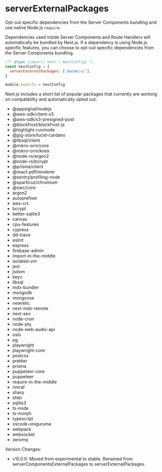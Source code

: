 # serverExternalPackages

Opt-out specific dependencies from the Server Components bundling and use native Node.js `require`.

Dependencies used inside Server Components and Route Handlers will automatically be bundled by Next.js. If a dependency is using Node.js specific features, you can choose to opt-out specific dependencies from the Server Components bundling.

```js
/** @type {import('next').NextConfig} */
const nextConfig = {
  serverExternalPackages: ['@acme/ui'],
}

module.exports = nextConfig
```

Next.js includes a short list of popular packages that currently are working on compatibility and automatically opted out:

- @appsignal/nodejs
- @aws-sdk/client-s3
- @aws-sdk/s3-presigned-post
- @blockfrost/blockfrost-js
- @highlight-run/node
- @jpg-store/lucid-cardano
- @libsql/client
- @mikro-orm/core
- @mikro-orm/knex
- @node-rs/argon2
- @node-rs/bcrypt
- @prisma/client
- @react-pdf/renderer
- @sentry/profiling-node
- @sparticuz/chromium
- @swc/core
- argon2
- autoprefixer
- aws-crt
- bcrypt
- better-sqlite3
- canvas
- cpu-features
- cypress
- dd-trace
- eslint
- express
- firebase-admin
- import-in-the-middle
- isolated-vm
- jest
- jsdom
- keyv
- libsql
- mdx-bundler
- mongodb
- mongoose
- newrelic
- next-mdx-remote
- next-seo
- node-cron
- node-pty
- node-web-audio-api
- oslo
- pg
- playwright
- playwright-core
- postcss
- prettier
- prisma
- puppeteer-core
- puppeteer
- require-in-the-middle
- rimraf
- sharp
- shiki
- sqlite3
- ts-node
- ts-morph
- typescript
- vscode-oniguruma
- webpack
- websocket
- zeromq

Version Changes:
- v15.0.0: Moved from experimental to stable. Renamed from serverComponentsExternalPackages to serverExternalPackages.